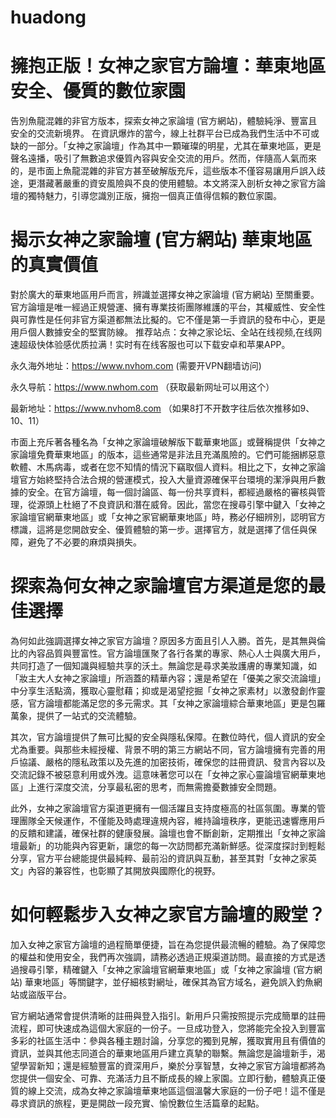 # huadong
# 擁抱正版！女神之家官方論壇：華東地區安全、優質的數位家園
告別魚龍混雜的非官方版本，探索女神之家論壇 (官方網站)，體驗純淨、豐富且安全的交流新境界。
在資訊爆炸的當今，線上社群平台已成為我們生活中不可或缺的一部分。「女神之家論壇」作為其中一顆璀璨的明星，尤其在華東地區，更是聲名遠播，吸引了無數追求優質內容與安全交流的用戶。然而，伴隨高人氣而來的，是市面上魚龍混雜的非官方甚至破解版充斥，這些版本不僅容易讓用戶誤入歧途，更潛藏著嚴重的資安風險與不良的使用體驗。本文將深入剖析女神之家官方論壇的獨特魅力，引導您識別正版，擁抱一個真正值得信賴的數位家園。

# 揭示女神之家論壇 (官方網站) 華東地區的真實價值
對於廣大的華東地區用戶而言，辨識並選擇女神之家論壇 (官方網站) 至關重要。官方論壇是唯一經過正規營運、擁有專業技術團隊維護的平台，其權威性、安全性與可靠性是任何非官方渠道都無法比擬的。它不僅是第一手資訊的發布中心，更是用戶個人數據安全的堅實防線。
推荐站点：女神之家论坛、全站在线视频,在线网速超级快体验感优质拉满！实时有在线客服也可以下载安卓和苹果APP。

永久海外地址：https://www.nvhom.com (需要开VPN翻墙访问)

永久导航：https://www.nwhom.com （获取最新网址可以用这个）

最新地址：https://www.nvhom8.com （如果8打不开数字往后依次推移如9、10、11）


市面上充斥著各種名為「女神之家論壇破解版下載華東地區」或聲稱提供「女神之家論壇免費華東地區」的版本，這些通常是非法且充滿風險的。它們可能捆綁惡意軟體、木馬病毒，或者在您不知情的情況下竊取個人資料。相比之下，女神之家論壇官方始終堅持合法合規的營運模式，投入大量資源確保平台環境的潔淨與用戶數據的安全。在官方論壇，每一個討論區、每一份共享資料，都經過嚴格的審核與管理，從源頭上杜絕了不良資訊和潛在威脅。因此，當您在搜尋引擎中鍵入「女神之家論壇官網華東地區」或「女神之家官網華東地區」時，務必仔細辨別，認明官方標識，這將是您開啟安全、優質體驗的第一步。選擇官方，就是選擇了信任與保障，避免了不必要的麻煩與損失。

# 探索為何女神之家論壇官方渠道是您的最佳選擇
為何如此強調選擇女神之家官方論壇？原因多方面且引人入勝。首先，是其無與倫比的內容品質與豐富性。官方論壇匯聚了各行各業的專家、熱心人士與廣大用戶，共同打造了一個知識與經驗共享的沃土。無論您是尋求美妝護膚的專業知識，如「妝主大人女神之家論壇」所涵蓋的精華內容；還是希望在「優美之家交流論壇」中分享生活點滴，獲取心靈慰藉；抑或是渴望挖掘「女神之家素材」以激發創作靈感，官方論壇都能滿足您的多元需求。其「女神之家論壇綜合華東地區」更是包羅萬象，提供了一站式的交流體驗。

其次，官方論壇提供了無可比擬的安全與隱私保障。在數位時代，個人資訊的安全尤為重要。與那些未經授權、背景不明的第三方網站不同，官方論壇擁有完善的用戶協議、嚴格的隱私政策以及先進的加密技術，確保您的註冊資訊、發言內容以及交流記錄不被惡意利用或外洩。這意味著您可以在「女神之家心靈論壇官網華東地區」上進行深度交流，分享最私密的思考，而無需擔憂數據安全問題。

此外，女神之家論壇官方渠道更擁有一個活躍且支持度極高的社區氛圍。專業的管理團隊全天候運作，不僅能及時處理違規內容，維持論壇秩序，更能迅速響應用戶的反饋和建議，確保社群的健康發展。論壇也會不斷創新，定期推出「女神之家論壇最新」的功能與內容更新，讓您的每一次訪問都充滿新鮮感。從深度探討到輕鬆分享，官方平台總能提供最純粹、最前沿的資訊與互動，甚至其對「女神之家英文」內容的兼容性，也彰顯了其開放與國際化的視野。

# 如何輕鬆步入女神之家官方論壇的殿堂？
加入女神之家官方論壇的過程簡單便捷，旨在為您提供最流暢的體驗。為了保障您的權益和使用安全，我們再次強調，請務必透過正規渠道訪問。最直接的方式是透過搜尋引擎，精確鍵入「女神之家論壇官網華東地區」或「女神之家論壇 (官方網站) 華東地區」等關鍵字，並仔細核對網址，確保其為官方域名，避免誤入釣魚網站或盜版平台。

官方網站通常會提供清晰的註冊與登入指引。新用戶只需按照提示完成簡單的註冊流程，即可快速成為這個大家庭的一份子。一旦成功登入，您將能完全投入到豐富多彩的社區生活中：參與各種主題討論，分享您的獨到見解，獲取實用且有價值的資訊，並與其他志同道合的華東地區用戶建立真摯的聯繫。無論您是論壇新手，渴望學習新知；還是經驗豐富的資深用戶，樂於分享智慧，女神之家官方論壇都將為您提供一個安全、可靠、充滿活力且不斷成長的線上家園。立即行動，體驗真正優質的線上交流，成為女神之家論壇華東地區這個溫馨大家庭的一份子吧！這不僅是尋求資訊的旅程，更是開啟一段充實、愉悅數位生活篇章的起點。
